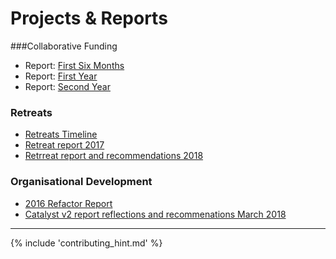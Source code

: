 # Projects & Reports

###Collaborative Funding
* Report: [First Six Months](https://docs.google.com/document/d/1ZSVDqVzGpjk1MGoJIzBLBbcUcFuy1FdEydR7eYzJaAw/edit#)
* Report: [First Year](https://docs.google.com/document/d/1T2DJIjHbqY-GjdnF1Pegy0sLjwNyuJ7V_XB-I0ri6Xg/edit#)
* Report: [Second Year](https://docs.google.com/document/d/19rKXpu8lq0Fc48fiVIwVHVgqI9HS0Po3ClYwomouJsI/edit#heading=h.gqc8t9d755t)

### Retreats
* [Retreats Timeline](https://docs.google.com/presentation/d/1UIO8q1G8-UNmQ2ckJD0JwTDiRVAeTdBL-GbMPdt_6qo/present#slide=id.p)
* [Retreat report 2017](https://drive.google.com/file/d/0B03pa7WnDghxZFFULUtHNkRlYkU/view)
* [Retrreat report and recommendations 2018](https://loomio-uploads.s3.amazonaws.com/documents/files/000/126/372/original/Summerfest_2018__Report_and_Recommendations.pdf)

### Organisational Development 
* [2016 Refactor Report](https://drive.google.com/file/d/0Bxr3iqrIRxyQVVY1LTdHbktpX1k/view?usp=sharing)
* [Catalyst v2 report reflections and recommenations March 2018](https://docs.google.com/document/d/1nzyR9SJLKvYmxMPRjLJn0EY2n9zXjT7Ko0ZQqucajIU)
--------------


{% include 'contributing_hint.md' %}
